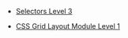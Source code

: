 - [Selectors Level 3](https://www.w3.org/TR/selectors-3/)

- [CSS Grid Layout Module Level 1](https://www.w3.org/TR/2020/CR-css-grid-1-20200818/)
